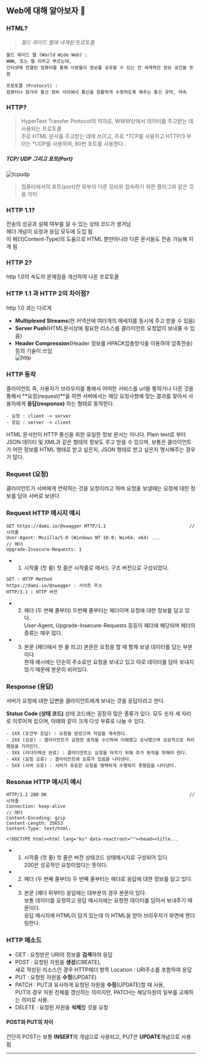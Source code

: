 ## Web에 대해 알아보자 🔎 

### HTML? 
> *월드 와이드 웹에 내재된* 프로토콜   

``` 
월드 와이드 웹 (World Wide Web) :
WWW, 또는 웹 이라고 부르는데,
인터넷에 연결된 컴퓨터를 통해 사람들이 정보를 공유할 수 있는 전 세계적인 정보 공간을 뜻 함 

프로토콜 (Protocol) :
컴퓨터나 원거리 통신 장비 사이에서 통신을 원활하게 수용하도록 해주는 통신 규약, 약속
```

### HTTP? 
> HyperText Transfer Protocol의 약자로, WWW상에서 데이터를 주고받는 데 사용되는 프로토콜 <br>
주로 HTML 문서를 주고받는 데에 쓰이고, 주로 *TCP를 사용하고 HTTP/3 부터는 *UDP를 사용하며, 80번 포트를 사용한다..

##### TCP/ UDP 그리고 포트(Port)
![tcpudp](https://user-images.githubusercontent.com/68890057/103987937-959bdf80-51d0-11eb-9a37-df1cb9f7d35b.jpg)
>컴퓨터에서의 포트(port)란 외부의 다른 장비와 접속하기 위한 플러그와 같은 것을 의미

### HTTP 1.1?
전송의 성공과 실패 여부를 알 수 있는 상태 코드가 생겨남 <br>
헤더 개념이 요청과 응답 모두에 도입 됨 <br>
이 헤더(Content-Type)의 도움으로 HTML 뿐만아니라 다른 문서들도 전송 가능해 지게 됨

### HTTP 2?
http 1.0의 속도의 문제점을 개선하여 나온 프로토콜 <br>

### HTTP 1.1 과 HTTP 2의 차이점?
http 1.0 과는 다르게      
* **Multiplexed Streams**(한 커넥션에 여러개의 메세지를 동시에 주고 받을 수 있음)
* **Server Push**(HTML문서상에 필요한 리소스를 클라이언트 요청없이 보내줄 수 있음)
* **Header Compression**(Header 정보를 HPACK압충방식을 이용하여 압축전송) 등의 기술이 쓰임 <br>
![http](https://user-images.githubusercontent.com/68890057/103990667-f4635800-51d4-11eb-99eb-b079dfa888a6.png)

### HTTP 동작
클라이언트 즉, 사용자가 브라우저를 통해서 어떠한 서비스를 url을 통하거나 다른 것을 통해서 **요청(request)**을 하면 서버에서는 해당 요청사항에 맞는 결과를 찾아서 사용자에게 **응답(response)** 하는 형태로 동작한다.
```
- 요청 : client -> server
- 응답 : server -> client
```
HTML 문서만이 HTTP 통신을 위한 유일한 정보 문서는 아니다.
Plain text로 부터 JSON 데이터 및 XML과 같은 형태의 정보도 주고 받을 수 있으며, 보통은 클라이언트가 어떤 정보를 HTML 형태로 받고 싶은지, JSON 형태로 받고 싶은지 명시해주는 경우가 많다.

### Request (요청)
클라이언트가 서버에게 연락하는 것을 요청이라고 하며 요청을 보낼때는 요청에 대한 정보를 담아 서버로 보낸다.

### Request HTTP 메시지 예시
```
GET https://dami.io/@swagger HTTP/1.1								// 시작줄
User-Agent: Mozilla/5.0 (Windows NT 10.0; Win64; x64) ...			  // 헤더
Upgrade-Insecure-Requests: 1
```
- 1. 시작줄 (첫 줄)
첫 줄은 시작줄로 메서드 구조 버전으로 구성되었다.
```
GET : HTTP Method
https://dami.io/@swagger : 사이트 주소
HTTP/1.1 : HTTP 버전
```
- 2. 헤더 (두 번째 줄부터)
두번째 줄부터는 헤더이며 요청에 대한 정보를 담고 있다.     
User-Agent, Upgrade-Insecure-Requests 등등이 헤더에 해당되며 헤더의 종류는 매우 많다.

- 3. 본문 (헤더에서 한 줄 띄고)
본문은 요청을 할 때 함께 보낼 데이터를 담는 부분이다.      
현재 예시에는 단순히 주소로만 요청을 보내고 있고 따로 데이터를 담아 보내지 않기 때문에 본문이 비어있다.

### Response (응답)
서버가 요청에 대한 답변을 클라이언트에게 보내는 것을 응답이라고 한다.

**Status Code (상태 코드)**
상태 코드에는 굉장히 많은 종류가 있다. 모두 숫자 세 자리로 이루어져 있으며, 아래와 같이 크게 다섯 부류로 나눌 수 있다.
```
- 1XX (조건부 응답) : 요청을 받았으며 작업을 계속한다.
- 2XX (성공) : 클라이언트가 요청한 동작을 수신하여 이해했고 승낙했으며 성공적으로 처리했음을 가리킨다.
- 3XX (리다이렉션 완료) : 클라이언트는 요청을 마치기 위해 추가 동작을 취해야 한다.
- 4XX (요청 오류) : 클라이언트에 오류가 있음을 나타낸다.
- 5XX (서버 오류) : 서버가 유효한 요청을 명백하게 수행하지 못했음을 나타낸다.
```

### Resonse HTTP 메시지 예시
```
HTTP/1.1 200 OK														// 시작줄
Connection: keep-alive												 // 헤더
Content-Encoding: gzip												 
Content-Length: 35653
Content-Type: text/html;

<!DOCTYPE html><html lang="ko" data-reactroot=""><head><title...
```
- 1. 시작줄 (첫 줄)
첫 줄은 버전 상태코드 상태메시지로 구성되어 있다.     
200은 성공적인 요청이었다는 뜻이다.

- 2. 헤더 (두 번째 줄부터)
두 번째 줄부터는 헤더로 응답에 대한 정보를 담고 있다.   

- 3. 본문 (헤더 뒤부터)
응답에는 대부분의 경우 본문이 있다.     
 보통 데이터를 요청하고 응답 메시지에는 요청한 데이터를 담아서 보내주기 때문이다.      
 응답 메시지에 HTML이 담겨 있는데 이 HTML을 받아 브라우저가 화면에 렌더링한다.   
 
### HTTP 메소드
- GET :  요청받은 URI의 정보를 **검색**하여 응답
- POST : 요청된 자원을 **생성**(CREATE),    
새로 작성된 리소스인 경우 HTTP헤더 항목 Location : URI주소를 포함하여 응답
- PUT :  요청된 자원을 **수정**(UPDATE)
- PATCH : PUT과 유사하게 요청된 자원을 **수정**(UPDATE)할 때 사용,   
 PUT의 경우 자원 전체를 갱신하는 의미지만, PATCH는 해당자원의 일부를 교체하는 의미로 사용.
 - DELETE : 요청된 자원을 **삭제**할 것을 요청
 ####  POST와 PUT의 차이
간단히 POST는 보통 **INSERT**의 개념으로 사용되고, PUT은 **UPDATE**개념으로 사용 됨


---
<!-- ### 프레임워크란?
> 어플리케이션을 개발에 필요한 스크립트를 위에서 이야긴 것과 같은 관점에서 정리한 스크립트 모음. 

### 프레임워크 를 사용하는 이유
> 1. 문법이 XX 단순함 -->


 
